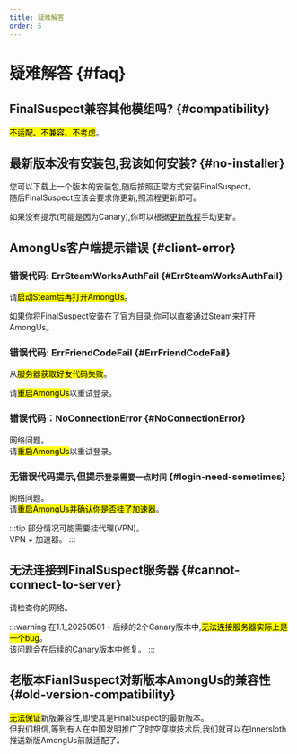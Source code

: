 ```yaml
---
title: 疑难解答
order: 5
---
```

# 疑难解答 {#faq}

## FinalSuspect兼容其他模组吗? {#compatibility}

<mark>不适配、不兼容、不考虑</mark>。

## 最新版本没有安装包,我该如何安装? {#no-installer}

您可以下载上一个版本的安装包,随后按照正常方式安装FinalSuspect。\
随后FinalSuspect应该会要求你更新,照流程更新即可。

如果没有提示(可能是因为Canary),你可以根据[更新教程](Guide/Update#manual-update)手动更新。

## AmongUs客户端提示错误 {#client-error}

### 错误代码: ErrSteamWorksAuthFail {#ErrSteamWorksAuthFail}

请<mark>启动Steam后再打开AmongUs</mark>。

如果你将FinalSuspect安装在了官方目录,你可以直接通过Steam来打开AmongUs。

### 错误代码: ErrFriendCodeFail {#ErrFriendCodeFail}

从<mark>服务器获取好友代码失败</mark>。

请<mark>重启AmongUs</mark>以重试登录。

### 错误代码：NoConnectionError {#NoConnectionError}

网络问题。\
请<mark>重启AmongUs</mark>以重试登录。

### 无错误代码提示,但提示`登录需要一点时间` {#login-need-sometimes}

网络问题。\
请<mark>重启AmongUs并确认你是否挂了加速器</mark>。

:::tip
部分情况可能需要挂代理(VPN)。\
VPN ≠ 加速器。
:::

## 无法连接到FinalSuspect服务器 {#cannot-connect-to-server}

请检查你的网络。

:::warning
在1.1_20250501 - 后续的2个Canary版本中,<mark>无法连接服务器实际上是一个bug</mark>。\
该问题会在后续的Canary版本中修复。
:::

## 老版本FianlSuspect对新版本AmongUs的兼容性 {#old-version-compatibility}

<mark>无法保证</mark>新版兼容性,即使其是FinalSuspect的最新版本。\
但我们相信,等到有人在中国发明推广了时空穿梭技术后,我们就可以在Innersloth推送新版AmongUs前就适配了。